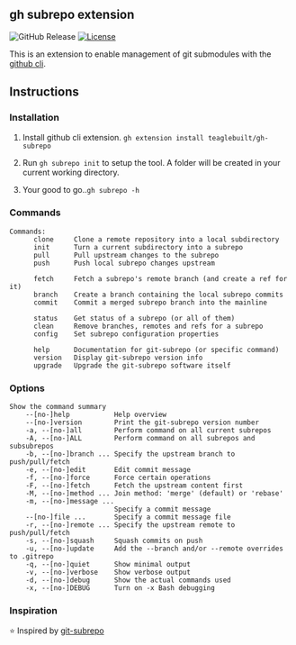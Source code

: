 ## gh subrepo extension

![GitHub Release](https://img.shields.io/github/v/release/teaglebuilt/gh-subrepo)
[![License](https://img.shields.io/badge/License-MIT-default.svg)](./LICENSE.md)

This is an extension to enable management of git submodules with the [github cli](https://cli.github.com/).

## Instructions

### Installation

1. Install github cli extension. `gh extension install teaglebuilt/gh-subrepo`

2. Run `gh subrepo init` to setup the tool. A folder will be created in your current working directory.

3. Your good to go..`gh subrepo -h`

### Commands
```
Commands:
      clone     Clone a remote repository into a local subdirectory
      init      Turn a current subdirectory into a subrepo
      pull      Pull upstream changes to the subrepo
      push      Push local subrepo changes upstream

      fetch     Fetch a subrepo's remote branch (and create a ref for it)
      branch    Create a branch containing the local subrepo commits
      commit    Commit a merged subrepo branch into the mainline

      status    Get status of a subrepo (or all of them)
      clean     Remove branches, remotes and refs for a subrepo
      config    Set subrepo configuration properties

      help      Documentation for git-subrepo (or specific command)
      version   Display git-subrepo version info
      upgrade   Upgrade the git-subrepo software itself
```

### Options
```
Show the command summary
    --[no-]help           Help overview
    --[no-]version        Print the git-subrepo version number
    -a, --[no-]all        Perform command on all current subrepos
    -A, --[no-]ALL        Perform command on all subrepos and subsubrepos
    -b, --[no-]branch ... Specify the upstream branch to push/pull/fetch
    -e, --[no-]edit       Edit commit message
    -f, --[no-]force      Force certain operations
    -F, --[no-]fetch      Fetch the upstream content first
    -M, --[no-]method ... Join method: 'merge' (default) or 'rebase'
    -m, --[no-]message ...
                          Specify a commit message
    --[no-]file ...       Specify a commit message file
    -r, --[no-]remote ... Specify the upstream remote to push/pull/fetch
    -s, --[no-]squash     Squash commits on push
    -u, --[no-]update     Add the --branch and/or --remote overrides to .gitrepo
    -q, --[no-]quiet      Show minimal output
    -v, --[no-]verbose    Show verbose output
    -d, --[no-]debug      Show the actual commands used
    -x, --[no-]DEBUG      Turn on -x Bash debugging
```
### Inspiration

⭐ Inspired by [git-subrepo](https://github.com/ingydotnet/git-subrepo)
